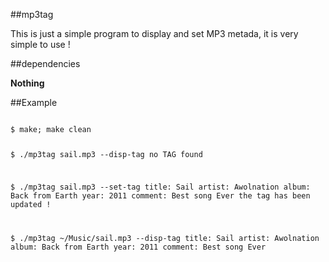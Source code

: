 ##mp3tag

This is just a simple program to display and set MP3 metada, it is very simple to use !

##dependencies

**Nothing**

##Example

<code>
$ make; make clean

$ ./mp3tag sail.mp3 --disp-tag
no TAG found

$ ./mp3tag sail.mp3 --set-tag
title: Sail
artist: Awolnation
album: Back from Earth 
year: 2011
comment: Best song Ever
the tag has been updated !

$ ./mp3tag ~/Music/sail.mp3 --disp-tag
title: Sail
artist: Awolnation
album: Back from Earth
year: 2011
comment: Best song Ever
</code>
